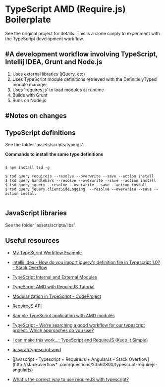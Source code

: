 TypeScript AMD (Require.js) Boilerplate
======================
See the original project for details.
This is a clone simply to experiment with the TypeScript development workflow.

#A development workflow involving TypeScript, Intellij IDEA, Grunt and Node.js  
----------

1. Uses external libraries (jQuery, etc)
1. Uses TypeScript module definitions retrieved with the DefinitielyTyped module manager 
1. Uses 'requires.js' to load modules at runtime
1. Builds with Grunt
1. Runs on Node.js


#Notes on changes
----------

## TypeScript definitions

See the folder 'assets/scripts/typings'.

__Commands to install the same type definitions__

```

$ npm install tsd -g

$ tsd query requirejs --resolve --overwrite --save --action install
$ tsd query handlebars --resolve --overwrite --save --action install
$ tsd query jquery --resolve --overwrite --save --action install
$ tsd query jquery.clientSideLogging  --resolve --overwrite --save --action install


```

## JavaScript libraries

See the folder 'assets/scripts/libs'.

## Useful resources 


* [My TypeScript Workflow Example](http://www.codebelt.com/typescript/my-typescript-workflow-examples/)

* [intellij idea - How do you import jquery's definition file in Typescript 1.0? - Stack Overflow](http://stackoverflow.com/questions/26071468/how-do-you-import-jquerys-definition-file-in-typescript-1-0)

* [TypeScript Internal and External Modules](http://www.codebelt.com/typescript/typescript-internal-and-external-modules/)

* [TypeScript AMD with RequireJS Tutorial](http://www.codebelt.com/typescript/typescript-amd-with-requirejs-tutorial/)

* [Modularization in TypeScript - CodeProject](http://www.codeproject.com/Articles/528295/ModularizationplusinplusTypeScript)

* [RequireJS API](http://requirejs.org/docs/api.html#config)

* [Sample TypeScript application with AMD modules](https://github.com/wiktor-k/ts-amd)

* [TypeScript - We're searching a good workflow for our typescript project. Which approaches do you use?](https://typescript.codeplex.com/discussions/507413)

* [I can make this work...: TypeScript and RequireJS (Keep It Simple)](http://icanmakethiswork.blogspot.com/2014/02/typescript-and-requirejs-keep-it-simple.html)

* [basarat/typescript-amd](https://github.com/basarat/typescript-amd)

* [javascript - Typescript + RequireJs + AngularJs - Stack Overflow](http://stackoverflow* .com/questions/23560800/typescript-requirejs-angularjs)

* [What's the correct way to use requireJS with typescript?](http://stackoverflow.com/questions/20079464/whats-the-correct-way-to-use-requirejs-with-typescript)

